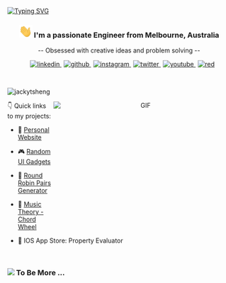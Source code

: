 [![Typing SVG](https://readme-typing-svg.demolab.com?font=Fira+Code&pause=100&color=38CFEE&center=true&vCenter=true&width=800&lines=Hey+!+I+am+Jacky+Zheng;I+love+exploring+endless+possibilities+with+software)](https://git.io/typing-svg)

<h3 align="center"> <img src="https://raw.githubusercontent.com/ABSphreak/ABSphreak/master/gifs/Hi.gif" width="30px"> I'm a passionate Engineer from Melbourne, Australia</h3>

<p align="center"> -- Obsessed with creative ideas and problem solving -- </p>

<p align="center">
 <div align="center"  class="icons-social" style="margin-left: 10px;">
  <a style="margin-left: 5px;"  target="_blank" href="https://www.linkedin.com/in/jacky-jiajin-zheng-76a64b164/">
    <img width="40" height="40" src="https://img.icons8.com/dusk/64/linkedin--v1.png" alt="linkedin">
  </a>
  <a style="margin-left: 5px;" target="_blank" href="https://github.com/jackytsheng">
    <img width="40" height="40" src="https://img.icons8.com/dusk/64/github.png" alt="github">
  </a>
  <a style="margin-left: 5px;" target="_blank" href="https://www.instagram.com/jackytsheng/">
    <img width="40" height="40" src="https://img.icons8.com/dusk/64/instagram--v1.png" alt="instagram">
  </a>
  <a style="margin-left: 5px;" target="_blank" href="https://twitter.com/Jiajin_Zheng">
    <img width="40" height="40" src="https://img.icons8.com/dusk/64/twitter-squared--v1.png" alt="twitter">
  </a>
  <a style="margin-left: 5px;" target="_blank" href="https://www.youtube.com/channel/UCvNmoHGEeNvE442gZv8qm9w?view_as=subscriber">
    <img width="40" height="40" src="https://img.icons8.com/dusk/64/youtube-play.png" alt="youtube">
  </a>
   <a style="margin-left: 5px;" target="_blank" href="https://www.xiaohongshu.com/user/profile/5cc1c722000000001203086e?xhsshare=CopyLink&appuid=5cc1c722000000001203086e&apptime=1688456491">
    <img width="40" height="40" src="https://img.icons8.com/dusk/40/bookmark--v1.png" alt="red"/>
  </a>
</div>

</p>
<br/>
<p align="left"> <img src="https://komarev.com/ghpvc/?username=jackytsheng&label=Profile%20views&color=0e75b6&style=flat" alt="jackytsheng" /> </p>

<a target="_blank" align="center">
  <img align="right" top="500" height="300" width="400" alt="GIF" src="https://media.giphy.com/media/SWoSkN6DxTszqIKEqv/giphy.gif">
</a>

👇 Quick links to my projects:
- 🔗 <a href="https://jiajinzheng.com" target="blank"> Personal Website </a>

- 🎮 <a href="https://gadget.jiajinzheng.com" target="blank"> Random UI Gadgets </a>

- 🔧 <a href="https://roundrobinpairs.jiajinzheng.com" target="blank"> Round Robin Pairs Generator </a>

- 🎡 <a href="https://chordstool.jiajinzheng.com" target="blank"> Music Theory - Chord Wheel </a>

- 📱  IOS App Store: Property Evaluator
<br/>
<h3><picture><img src = "https://github.com/7oSkaaa/7oSkaaa/blob/main/Images/about_me.gif?raw=true" width="30"></picture> To Be More ...</h3>
